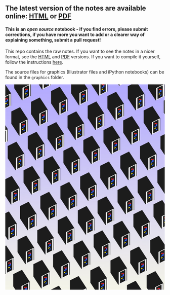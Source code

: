 ## The latest version of the notes are available online: [HTML](http://frnsys.com/ai_notes/) or [PDF](http://frnsys.com/ai_notes/ai_notes.pdf)

#### This is an _open source_ notebook - if you find errors, please submit corrections, if you have more you want to add or a clearer way of explaining something, submit a pull request!

This repo contains the raw notes. If you want to see the notes in a nicer format, see the [HTML](http://frnsys.com/ai_notes/) and [PDF](http://frnsys.com/ai_notes/ai_notes.pdf) versions. If you want to compile it yourself, follow the instructions [here](compile/readme.md).

The source files for graphics (Illustrator files and iPython notebooks) can be found in the `graphics` folder.

![](graphics/cover/ai_notes.jpg)
